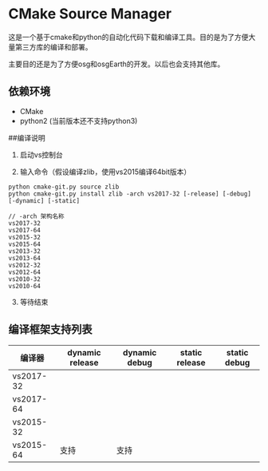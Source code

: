 # CMake Source Manager

这是一个基于cmake和python的自动化代码下载和编译工具。目的是为了方便大量第三方库的编译和部署。

主要目的还是为了方便osg和osgEarth的开发。以后也会支持其他库。



## 依赖环境

* CMake
* python2 (当前版本还不支持python3)

##编译说明

1. 启动vs控制台

2. 输入命令（假设编译zlib，使用vs2015编译64bit版本）

```
python cmake-git.py source zlib
python cmake-git.py install zlib -arch vs2017-32 [-release] [-debug] [-dynamic] [-static]

// -arch 架构名称
vs2017-32
vs2017-64
vs2015-32
vs2015-64
vs2013-32
vs2013-64
vs2012-32
vs2012-64
vs2010-32
vs2010-64
```

3. 等待结束

## 编译框架支持列表

| 编译器    | dynamic release | dynamic debug | static release | static debug |
| --------- | ------- | ----- | ------------ | ----------- |
| vs2017-32 |         |       |              |             |
| vs2017-64 |         |       |              |             |
| vs2015-32 |         |       |              |             |
| vs2015-64 | 支持   | 支持 |  |             |


